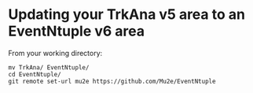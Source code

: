 # Updating your TrkAna v5 area to an EventNtuple v6 area

From your working directory:

```
mv TrkAna/ EventNtuple/
cd EventNtuple/
git remote set-url mu2e https://github.com/Mu2e/EventNtuple
```

